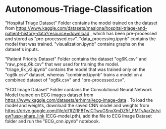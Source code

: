 # Autonomous-Triage-Classification


"Hospital Triage Dataset" Folder contains the model trained on the dataset from https://www.kaggle.com/datasets/maalona/hospital-triage-and-patient-history-data?resource=download , which has been pre-processed and stored as "pre-processed.csv". "data_processing.ipynb" contains the model that was trained. "visualization.ipynb" contains graphs on the dataset's inputs.


"Patient Priority Dataset" Folder contains the dataset "og6K.csv" and "raw_prep_6k.csv" that wer used for training the model. "triage_6k_v2.ipynb" contains the model that was trained only on the "og6k.csv" dataset, whereas "combined.ipynb" trains a model on a combined dataset of "og6k.csv" and "pre-processed.csv".


"ECG Image Dataset" Folder contains the Convolutional Neural Network Model trained on ECG images dataset from https://www.kaggle.com/datasets/erhmrai/ecg-image-data . To load the model and weights, download the saved CNN model and weights from https://drive.google.com/file/d/1fZRF8TwlCTwuGSnxXmDZ5f_FMTvAar2n/view?usp=share_link (ECG-model.pth), add the file to ECG Image Dataset folder and run the "ECG_cnn.ipynb" notebook.
